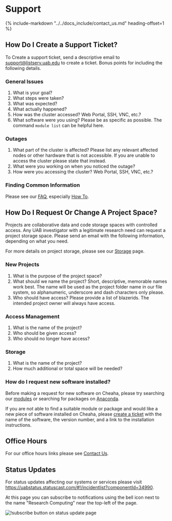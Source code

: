 # Support

{%
    include-markdown "../../docs_include/contact_us.md"
    heading-offset=1
%}

## How Do I Create a Support Ticket?

To Create a support ticket, send a descriptive email to <support@listserv.uab.edu> to create a ticket. Bonus points for including the following details.

### General Issues

1. What is your goal?
2. What steps were taken?
3. What was expected?
4. What actually happened?
5. How was the cluster accessed? Web Portal, SSH, VNC, etc.?
6. What software were you using? Please be as specific as possible. The command `module list` can be helpful here.

### Outages

1. What part of the cluster is affected? Please list any relevant affected nodes or other hardware that is not accessible. If you are unable to access the cluster please state that instead.
2. What were you working on when you noticed the outage?
3. How were you accessing the cluster? Web Portal, SSH, VNC, etc.?

### Finding Common Information

Please see our [FAQ](faq.md), especially [How To](faq.md#how-to).

## How Do I Request Or Change A Project Space?

Projects are collaborative data and code storage spaces with controlled access. Any UAB investigator with a legitimate research need can request a project storage space. Please send an email with the following information, depending on what you need.

For more details on project storage, please see our [Storage](../data_management/storage.md) page.

### New Projects

1. What is the purpose of the project space?
2. What should we name the project? Short, descriptive, memorable names work best. The name will be used as the project folder name in our file system, so alphanumeric, underscore and dash characters only please.
3. Who should have access? Please provide a list of blazerids. The intended project owner will always have access.

### Access Management

1. What is the name of the project?
2. Who should be given access?
3. Who should no longer have access?

### Storage

1. What is the name of the project?
2. How much additional or total space will be needed?

### How do I request new software installed?

Before making a request for new software on Cheaha, please try searching our [modules](../cheaha/software/modules.md) or searching for packages on [Anaconda](../workflow_solutions/using_anaconda.md).

If you are not able to find a suitable module or package and would like a new piece of software installed on Cheaha, please [create a ticket](#how-do-i-create-a-support-ticket) with the name of the software, the version number, and a link to the installation instructions.

## Office Hours

For our office hours links please see [Contact Us](../index.md#contact-us).

## Status Updates

For status updates affecting our systems or services please visit <https://uabstatus.statuscast.com/#!/incidentlist?componentId=34990>.

At this page you can subscribe to notifications using the bell icon next to the name "Research Computing" near the top-left of the page.

![!subscribe button on status update page](images/support_status_update_subscribe.png)
